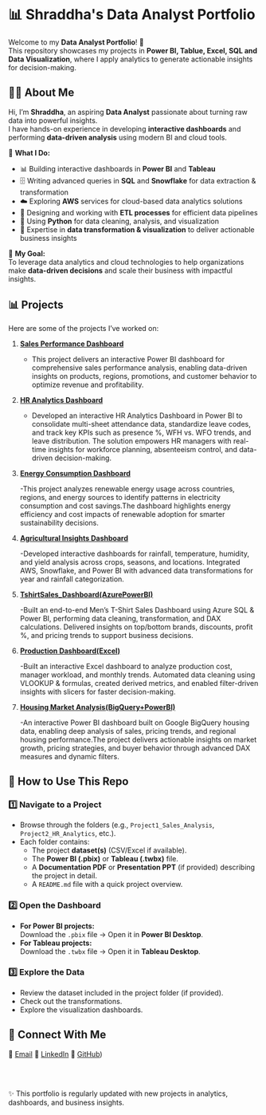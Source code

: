 # 📊 Shraddha's Data Analyst Portfolio  

Welcome to my **Data Analyst Portfolio**! 🚀  
This repository showcases my projects in **Power BI, Tablue, Excel, SQL and Data Visualization**, where I apply analytics to generate actionable insights for decision-making.

## 👩‍💻 About Me  

Hi, I’m **Shraddha**, an aspiring **Data Analyst** passionate about turning raw data into powerful insights.  
I have hands-on experience in developing **interactive dashboards** and performing **data-driven analysis** using modern BI and cloud tools.  

🔹 **What I Do:**  
- 📊 Building interactive dashboards in **Power BI** and **Tableau**  
- 🗄️ Writing advanced queries in **SQL** and **Snowflake** for data extraction & transformation  
- ☁️ Exploring **AWS** services for cloud-based data analytics solutions  
- 🔄 Designing and working with **ETL processes** for efficient data pipelines  
- 🐍 Using **Python** for data cleaning, analysis, and visualization  
- 📝 Expertise in **data transformation & visualization** to deliver actionable business insights  

🎯 **My Goal:**  
To leverage data analytics and cloud technologies to help organizations make **data-driven decisions** and scale their business with impactful insights.  

## 📊 Projects  

Here are some of the projects I’ve worked on:  

1. **[Sales Performance Dashboard](./Project1_Sales_Analysis/)**  
   - This project delivers an interactive Power BI dashboard for comprehensive sales performance analysis, enabling data-driven insights on products, regions, promotions, and customer behavior to optimize revenue and profitability.

2. **[HR Analytics Dashboard](./Project2_HR_Analytics/)**

   - Developed an interactive HR Analytics Dashboard in Power BI to consolidate multi-sheet attendance data, standardize leave codes, and track key KPIs such as presence %, WFH vs. WFO trends, and leave distribution. The solution empowers HR managers with real-time insights for workforce planning, absenteeism control, and data-driven decision-making.

3. **[Energy Consumption Dashboard](./Project3_Energy_Consumption_Analysis/)**

   -This project analyzes renewable energy usage across countries, regions, and energy sources to identify patterns in electricity consumption and cost savings.The dashboard highlights energy efficiency and cost impacts of renewable adoption for smarter sustainability decisions.
  
4. **[Agricultural Insights Dashboard](https://github.com/Shraddhamali2104/Shraddha-Data-Analyst-Portfolio/tree/main/Project4_Agricultural%20Insights%20Dashboard)**

   -Developed interactive dashboards for rainfall, temperature, humidity, and yield analysis across crops, seasons, and locations. Integrated AWS, Snowflake, and Power BI with advanced data transformations for year and rainfall categorization.

5. **[TshirtSales_Dashboard(AzurePowerBI)](./Project6_Excel_ProductionDashboard/)**

   -Built an end-to-end Men’s T-Shirt Sales Dashboard using Azure SQL & Power BI, performing data cleaning, transformation, and DAX calculations.
Delivered insights on top/bottom brands, discounts, profit %, and pricing trends to support business decisions.

6. **[Production Dashboard(Excel)](./Project6_Excel_ProductionDashboard/)**

   -Built an interactive Excel dashboard to analyze production cost, manager workload, and monthly trends. Automated data cleaning using VLOOKUP & formulas, created derived metrics, and enabled filter-driven insights with slicers for faster decision-making.

7. **[Housing Market Analysis(BigQuery+PowerBI)](https://github.com/Shraddhamali2104/Shraddha-Data-Analyst-Portfolio/tree/main/Project7_Housing%20Market%20Analysis(BigQuery%20%2B%20Power%20BI))**

   -An interactive Power BI dashboard built on Google BigQuery housing data, enabling deep analysis of sales, pricing trends, and regional housing performance.The project delivers actionable insights on market growth, pricing strategies, and buyer behavior through advanced DAX measures and dynamic filters.  
   
   
  
## 📌 How to Use This Repo 

### 1️⃣ Navigate to a Project
- Browse through the folders (e.g., `Project1_Sales_Analysis`, `Project2_HR_Analytics`, etc.).
- Each folder contains:
  - The project **dataset(s)** (CSV/Excel if available).
  - The **Power BI (.pbix)** or **Tableau (.twbx)** file.
  - A **Documentation PDF** or **Presentation PPT** (if provided) describing the project in detail.
  - A `README.md` file with a quick project overview.

### 2️⃣ Open the Dashboard
- **For Power BI projects:**  
  Download the `.pbix` file → Open it in **Power BI Desktop**.  
- **For Tableau projects:**  
  Download the `.twbx` file → Open it in **Tableau Desktop**.  

### 3️⃣ Explore the Data
- Review the dataset included in the project folder (if provided).  
- Check out the transformations.
- Explore the visualization dashboards.


## 🤝 Connect With Me

📧 [Email](shraddhamalipeth789@gmail.com)
🔗 [LinkedIn](www.linkedin.com/in/shraddhamali21) 
🐙 [GitHub](https://github.com/Shraddhamali2104))  



<br>

<br>

✨ This portfolio is regularly updated with new projects in analytics, dashboards, and business insights.
